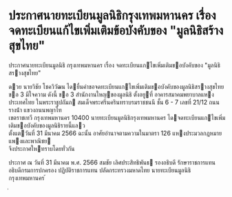 
# ประกาศนายทะเบียนมูลนิธิกรุงเทพมหานคร เรื่อง จดทะเบียนแก้ไขเพิ่มเติมข้อบังคับของ "มูลนิธิสร้างสุขไทย"
      
      

      
      

ประกาศนายทะเบียนมูลนิธิ 
กรุงเทพมหานคร 
เรื่อง   จดทะเบียนแกไขเพิ่มเติมขอบังคับของ  "มูลนิธิสรางสุขไทย" 
 
 
ดวย  นายวิชัย  โชควิวัฒน  ไดยื่นคําขอจดทะเบียนแกไขเพิ่มเติมขอบังคับของมูลนิธิสรางสุขไทย   
ขอ   3  มีใจความ  ดังนี้ 
ขอ   3  สํานักงานใหญของมูลนิธิ  ตั้งอยูที่  อาคารสมาคมพยาบาลแหงประเทศไทย  ในพระราชูปถัมภ 
สมเด็จพระศรีนครินทราบรมราชชนนี  ชั้น  6  -  7   เลขที่    21/12  ถนนรางน้ํา  แขวงถนนพญาไท   
เขตราชเทวี  กรุงเทพมหานคร  10400 
นายทะเบียนมูลนิธิกรุงเทพมหานคร  ไดจดทะเบียนแกไขเพิ่มเติมขอบังคับของมูลนิธิรายนี้แลว   
ตั้งแตวันที่     31  มีนาคม     2566 
ฉะนั้น  อาศัยอํานาจตามความในมาตรา  126  แหงประมวลกฎหมายแพงและพาณิชย   
จึงประกาศใหทราบโดยทั่วกัน 
 
ประกาศ  ณ  วันที่  31  มีนาคม  พ.ศ.      2566 
สมชัย  เลิศประสิทธิพันธ 
รองอธิบดี  รักษาราชการแทน 
อธิบดีกรมการปกครอง  ปฏิบัติราชการแทน 
ปลัดกระทรวงมหาดไทย 
นายทะเบียนมูลนิธิกรุงเทพมหานคร 
้
 
่
 